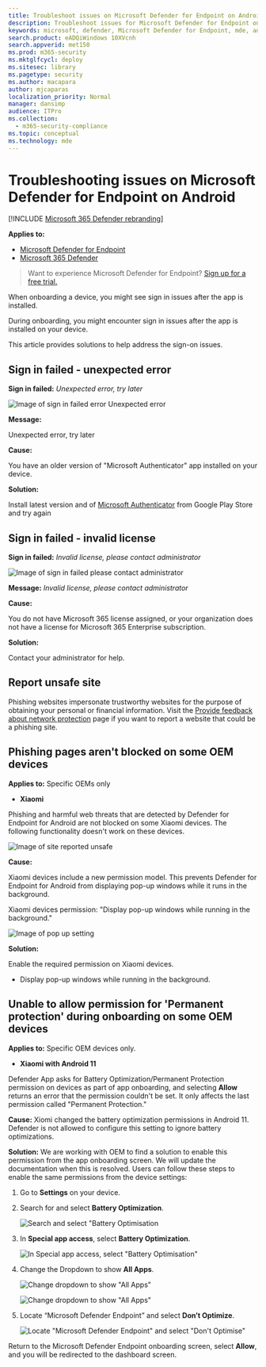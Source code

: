```yaml
---
title: Troubleshoot issues on Microsoft Defender for Endpoint on Android
description: Troubleshoot issues for Microsoft Defender for Endpoint on Android
keywords: microsoft, defender, Microsoft Defender for Endpoint, mde, android, cloud, connectivity, communication
search.product: eADQiWindows 10XVcnh
search.appverid: met150
ms.prod: m365-security
ms.mktglfcycl: deploy
ms.sitesec: library
ms.pagetype: security
ms.author: macapara
author: mjcaparas
localization_priority: Normal
manager: dansimp
audience: ITPro
ms.collection: 
  - m365-security-compliance
ms.topic: conceptual
ms.technology: mde
---
```


# Troubleshooting issues on Microsoft Defender for Endpoint on Android

[!INCLUDE [Microsoft 365 Defender rebranding](../../includes/microsoft-defender.md)]

**Applies to:**
- [Microsoft Defender for Endpoint](https://go.microsoft.com/fwlink/p/?linkid=2154037)
- [Microsoft 365 Defender](https://go.microsoft.com/fwlink/?linkid=2118804)

> Want to experience Microsoft Defender for Endpoint? [Sign up for a free trial.](https://signup.microsoft.com/create-account/signup?products=7f379fee-c4f9-4278-b0a1-e4c8c2fcdf7e&ru=https://aka.ms/MDEp2OpenTrial?ocid=docs-wdatp-exposedapis-abovefoldlink)

When onboarding a device, you might see sign in issues after the app is installed.

During onboarding, you might encounter sign in issues after the app is installed on your device.

This article provides solutions to help address the sign-on issues.  

## Sign in failed - unexpected error
**Sign in failed:** *Unexpected error, try later*

![Image of sign in failed error Unexpected error](images/f9c3bad127d636c1f150d79814f35d4c.png)

**Message:**

Unexpected error, try later

**Cause:**

You have an older version of "Microsoft Authenticator" app installed on your
device.

**Solution:**

Install latest version and of [Microsoft
Authenticator](https://play.google.com/store/apps/details?androidid=com.azure.authenticator)
from Google Play Store and try again

## Sign in failed - invalid license

**Sign in failed:** *Invalid license, please contact administrator*

![Image of sign in failed  please contact administrator](images/920e433f440fa1d3d298e6a2a43d4811.png)

**Message:** *Invalid license, please contact administrator*

**Cause:**

You do not have Microsoft 365 license assigned, or your organization does not have a license for Microsoft 365 Enterprise subscription.

**Solution:**

Contact your administrator for help.

## Report unsafe site

Phishing websites impersonate trustworthy websites for the purpose of obtaining your personal or financial information. Visit the [Provide feedback about network protection](https://www.microsoft.com/wdsi/filesubmission/exploitguard/networkprotection) page if you want to report a website that could be a phishing site.

## Phishing pages aren't blocked on some OEM devices

**Applies to:** Specific OEMs only

-   **Xiaomi**

Phishing and harmful web threats that are detected by Defender for Endpoint
for Android are not blocked on some Xiaomi devices. The following functionality doesn't work on these devices.

![Image of site reported unsafe](images/0c04975c74746a5cdb085e1d9386e713.png)


**Cause:**

Xiaomi devices include a new permission model. This prevents Defender for Endpoint
for Android from displaying pop-up windows while it runs in the background.

Xiaomi devices permission: "Display pop-up windows while running in the
background."

![Image of pop up setting](images/6e48e7b29daf50afddcc6c8c7d59fd64.png)

**Solution:**

Enable the required permission on Xiaomi devices.

- Display pop-up windows while running in the background.


## Unable to allow permission for 'Permanent protection' during onboarding on some OEM devices

**Applies to:** Specific OEM devices only.

-   **Xiaomi with Android 11** 

Defender App asks for Battery Optimization/Permanent Protection permission on devices as part of app onboarding, and selecting **Allow** returns an error that the permission couldn't be set. It only affects the last permission called "Permanent Protection." 
 
**Cause:**
Xiomi changed the battery optimization permissions in Android 11. Defender is not allowed to configure this setting to ignore battery optimizations.

**Solution:**
We are working with OEM to find a solution to enable this permission from the app onboarding screen. We will update the documentation when this is resolved.
Users can follow these steps to enable the same permissions from the device settings: 

1. Go to **Settings** on your device.
   
2. Search for and select **Battery Optimization**.
   
   ![Search and select "Battery Optimisation](images/searchBatteryOptimisation.png)

3. In **Special app access**, select **Battery Optimization**.
   
   ![In Special app access, select "Battery Optimisation"](images/specialAppAccess.png)

4. Change the Dropdown to show **All Apps**.

   ![Change dropdown to show "All Apps"](images/showAllApps2.png)

   ![Change dropdown to show "All Apps"](images/showAllApps1.png)

5. Locate “Microsoft Defender Endpoint” and select **Don’t Optimize**.

   ![Locate "Microsoft Defender Endpoint" and select "Don't Optimise"](images/selectDontOptimise.png)

Return to the Microsoft Defender Endpoint onboarding screen, select **Allow**, and you will be redirected to the dashboard screen.
